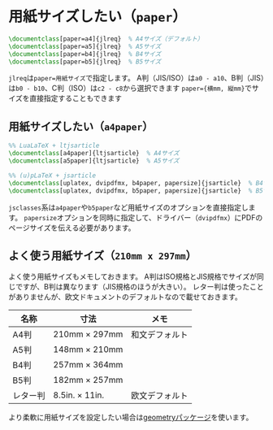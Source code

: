# 用紙サイズしたい（``paper``）

```latex
\documentclass[paper=a4]{jlreq}  % A4サイズ（デフォルト）
\documentclass[paper=a5]{jlreq}  % A5サイズ
\documentclass[paper=b4]{jlreq}  % B4サイズ
\documentclass[paper=b5]{jlreq}  % B5サイズ
```

``jlreq``は``paper=用紙サイズ``で指定します。
A判（JIS/ISO）は``a0 - a10``、B判（JIS）は``b0 - b10``、C判（ISO）は``c2 - c8``から選択できます
``paper={横mm, 縦mm}``でサイズを直接指定することもできます

## 用紙サイズしたい（``a4paper``）

```latex
%% LuaLaTeX + ltjsarticle
\documentclass[a4paper]{ltjsarticle}  % A4サイズ
\documentclass[a5paper]{ltjsarticle}  % A5サイズ
```

```latex
%% (u)pLaTeX + jsarticle
\documentclass[uplatex, dvipdfmx, b4paper, papersize]{jsarticle}  % B4サイズ
\documentclass[uplatex, dvipdfmx, b5paper, papersize]{jsarticle}  % B5サイズ
```

``jsclasses``系は``a4paper``や``b5paper``など用紙サイズのオプションを直接指定します。
``papersize``オプションを同時に指定して、ドライバー（``dvipdfmx``）にPDFのページサイズを伝える必要があります。

## よく使う用紙サイズ（``210mm x 297mm``）

よく使う用紙サイズもメモしておきます。
A判はISO規格とJIS規格でサイズが同じですが、B判は異なります（JIS規格のほうが大きい）。
レター判は使ったことがありませんが、欧文ドキュメントのデフォルトなので載せておきます。

| 名称 | 寸法 | メモ |
|---|---|---|
| A4判 | 210mm $\times$ 297mm | 和文デフォルト |
| A5判 | 148mm $\times$ 210mm | |
| B4判 | 257mm $\times$ 364mm | |
| B5判 | 182mm $\times$ 257mm | |
| レター判 | 8.5in. $\times$ 11in. | 欧文デフォルト |

より柔軟に用紙サイズを設定したい場合は[geometryパッケージ](./latex-usepackage-geometry.md)を使います。
